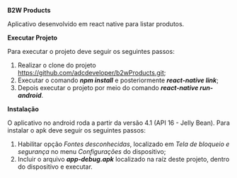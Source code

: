 <b>B2W Products</b>

Aplicativo desenvolvido em react native para listar produtos.

<b>Executar Projeto</b>

Para executar o projeto deve seguir os seguintes passos:

  1. Realizar o clone do projeto https://github.com/adcdeveloper/b2wProducts.git;
  2. Executar o comando <i><b>npm install</b></i> e posteriormente <i><b>react-native link</b></i>;
  3. Depois executar o projeto por meio do comando <i><b>react-native run-android</b></i>.
  
<b>Instalação</b>

O aplicativo no android roda a partir da versão 4.1 (API 16 - Jelly Bean).
Para instalar o apk deve seguir os seguintes passos:

  1. Habilitar opção <i>Fontes desconhecidas</i>, localizado em <i>Tela de bloqueio e segurança</i> no menu <i>Configurações</i> do dispositivo;
  2. Incluir o arquivo <i><b>app-debug.apk</b></i> localizado na raíz deste projeto, dentro do dispositivo e executar.
